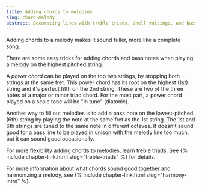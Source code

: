 ```yaml
---
title: Adding chords to melodies
slug: chord-melody
abstract: Decorating lines with treble triads, shell voicings, and bass notes.
---
```


Adding chords to a melody makes it sound fuller,
more like a complete song.

There are some easy tricks for adding chords and bass notes when playing a melody on the highest pitched string.

A *power chord* can be played on the top two strings,
by stopping both strings at the same fret.
This power chord has its root on the highest (1st) string
and it's perfect fifth on the 2nd string. 
These are two of the three notes of a major or minor triad chord.
For the most part,
a power chord played on a scale tone
will be "in tune" (diatonic).

Another way to fill out melodies 
is to add a bass note on the lowest-pitched (6th) string
by playing the note at the same fret as the 1st string. 
The 1st and 6th strings are tuned to the same note in different octaves.
It doesn't sound good for a bass line to be played in unison with the melody line too much,
but it can sound good occasionally.

For more flexibility adding chords to melodies,
learn treble triads.
See {% include chapter-link.html slug="treble-triads" %} for details. 

For more information about what chords sound good together
and harmonizing a melody,
see {% include chapter-link.html slug="harmony-intro" %}. 
